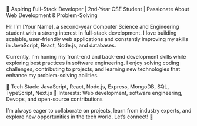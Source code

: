 🚀 Aspiring Full-Stack Developer | 2nd-Year CSE Student | Passionate About Web Development & Problem-Solving

Hi! I’m [Your Name], a second-year Computer Science and Engineering student with a strong interest in full-stack development. I love building scalable, user-friendly web applications and constantly improving my skills in JavaScript, React, Node.js, and databases.

Currently, I'm honing my front-end and back-end development skills while exploring best practices in software engineering. I enjoy solving coding challenges, contributing to projects, and learning new technologies that enhance my problem-solving abilities.

🔹 Tech Stack: JavaScript, React, Node.js, Express, MongoDB, SQL, TypeScript, Next.js
🔹 Interests: Web development, software engineering, Devops, and open-source contributions

I’m always eager to collaborate on projects, learn from industry experts, and explore new opportunities in the tech world. Let’s connect! 🚀

